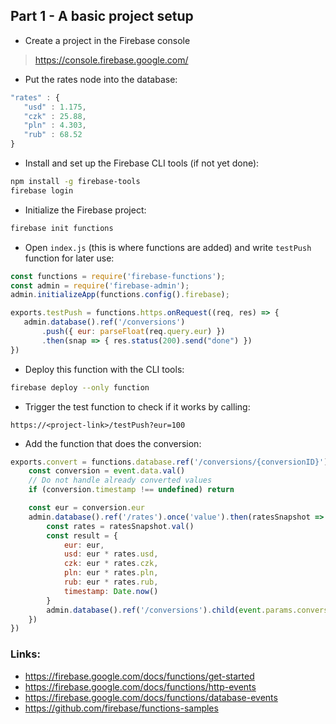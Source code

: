 ## Part 1 - A basic project setup

 * Create a project in the Firebase console
 > https://console.firebase.google.com/
 
 * Put the rates node into the database:
 ``` js
"rates" : {
    "usd" : 1.175,
    "czk" : 25.88,
    "pln" : 4.303,
    "rub" : 68.52
}
 ```
 
 * Install and set up the Firebase CLI tools (if not yet done):
``` sh
npm install -g firebase-tools
firebase login
```

 * Initialize the Firebase project:
``` sh
firebase init functions
```

 * Open `index.js` (this is where functions are added) and write `testPush` function for later use:
 ``` js
const functions = require('firebase-functions');
const admin = require('firebase-admin');
admin.initializeApp(functions.config().firebase);

exports.testPush = functions.https.onRequest((req, res) => {
    admin.database().ref('/conversions')
        .push({ eur: parseFloat(req.query.eur) })
        .then(snap => { res.status(200).send("done") })
})
 ```

 * Deploy this function with the CLI tools:
``` sh
firebase deploy --only function
```

 * Trigger the test function to check if it works by calling: 
```
https://<project-link>/testPush?eur=100
```

 * Add the function that does the conversion:
``` js
exports.convert = functions.database.ref('/conversions/{conversionID}').onWrite(event => {
    const conversion = event.data.val()
    // Do not handle already converted values
    if (conversion.timestamp !== undefined) return

    const eur = conversion.eur
    admin.database().ref('/rates').once('value').then(ratesSnapshot => {
        const rates = ratesSnapshot.val()
        const result = {
            eur: eur,
            usd: eur * rates.usd,
            czk: eur * rates.czk,
            pln: eur * rates.pln,
            rub: eur * rates.rub,
            timestamp: Date.now()
        }
        admin.database().ref('/conversions').child(event.params.conversionID).set(result)
    })
})
```


### Links: 

 * https://firebase.google.com/docs/functions/get-started
 * https://firebase.google.com/docs/functions/http-events
 * https://firebase.google.com/docs/functions/database-events
 * https://github.com/firebase/functions-samples